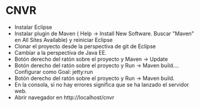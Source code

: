 # CNVR
* Instalar Eclipse
* Instalar plugin de Maven ( Help -> Install New Software. Buscar "Maven" en All Sites Available) y reiniciar Eclipse
* Clonar el proyecto desde la perspectiva de git de Eclipse 
* Cambiar a la perspectiva de Java EE.
* Botón derecho del ratón sobre el proyecto y Maven -> Update
* Botón derecho del ratón sobre el proyecto y Run -> Maven build.... Configurar como Goal: jetty:run
* Botón derecho del ratón sobre el proyecto y Run -> Maven build.
* En la consola, si no hay errores significa que se ha lanzado el servidor web.
* Abrir navegador en http://localhost/cnvr
